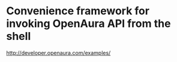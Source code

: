 # Convenience framework for invoking OpenAura API from the shell

http://developer.openaura.com/examples/